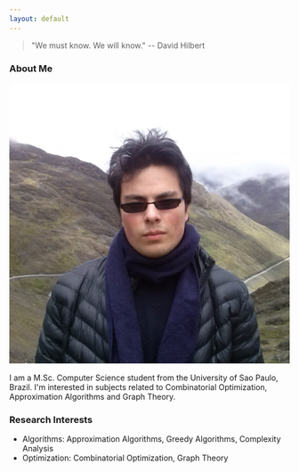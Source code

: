 ```yaml
---
layout: default
---
```


> "We must know. We will know." -- David Hilbert

### About Me

<img class="profile-picture" src="images/me.jpg">

I am a M.Sc. Computer Science student from the University of Sao Paulo, Brazil. I'm interested in subjects related to Combinatorial Optimization, Approximation Algorithms and Graph Theory.

### Research Interests

* Algorithms: Approximation Algorithms, Greedy Algorithms, Complexity Analysis
* Optimization: Combinatorial Optimization, Graph Theory
